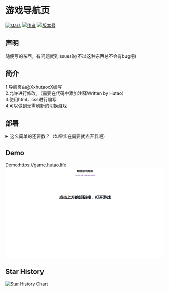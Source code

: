# 游戏导航页
[![stars](https://img.shields.io/github/stars/XxhutaoxX/navigation-page.svg)](https://github.com/XxhutaoxX/navigation-page)
[![作者](https://img.shields.io/badge/Author-胡桃-pink.svg)](https://github.com/XxhutaoxX)
[![版本号](https://img.shields.io/badge/version-v1.0-brightgreen.svg)](https://github.com/XxhutaoxX/navigation-page/releases)
## 声明
随便写的东西，有问题就到issues说(不过这种东西总不会有bug吧)
## 简介
1.导航页由@XxhutaoxX编写  
2.允许进行修改。（需要在代码中添加注释Written by Hutao）  
3.使用html，css进行编写  
4.可以做到无需刷新的切换游戏
## 部署
<details>
<summary>这么简单的还要教？（如果实在需要就点开我吧）</summary>
<pre><code>
本地部署：将源码下载下来然后找到源码文件夹的index.html文件，再双击就可以打开
</code></pre>
</details>

## Demo
Demo:https://game.hutao.life
[![Demo图片](demo.png)](https://game.hutao.life)

## Star History
[![Star History Chart](https://api.star-history.com/svg?repos=XxhutaoxX/navigation-page&type=Timeline)](https://star-history.com/#XxhutaoxX/navigation-page&Timeline)
